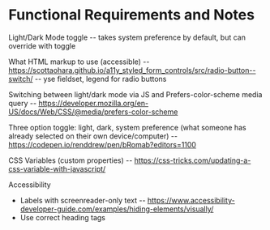 # Functional Requirements and Notes

Light/Dark Mode toggle -- takes system preference by default, but can override with toggle

What HTML markup to use (accessible)
-- https://scottaohara.github.io/a11y_styled_form_controls/src/radio-button--switch/
-- yse fieldset, legend for radio buttons

Switching between light/dark mode via JS and
Prefers-color-scheme media query
-- https://developer.mozilla.org/en-US/docs/Web/CSS/@media/prefers-color-scheme

Three option toggle: light, dark, system preference (what someone has already selected on their own device/computer)
-- https://codepen.io/renddrew/pen/bRomab?editors=1100

CSS Variables (custom properties)
-- https://css-tricks.com/updating-a-css-variable-with-javascript/

Accessibility

- Labels with screenreader-only text
  -- https://www.accessibility-developer-guide.com/examples/hiding-elements/visually/
- Use correct heading tags
